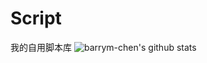 # Script
我的自用脚本库
![barrym-chen's github stats](https://github-readme-stats.vercel.app/api?username=barrym-chen&show_icons=true&theme=vue)
